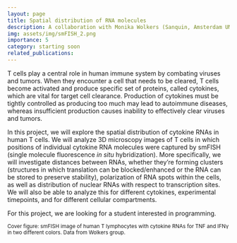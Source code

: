 ```yaml
---
layout: page
title: Spatial distribution of RNA molecules 
description: A collaboration with Monika Wolkers (Sanquin, Amsterdam UMC)
img: assets/img/smFISH_2.png
importance: 5
category: starting soon
related_publications: 
---
```


T cells play a central role in human immune system by combating viruses and tumors. When they encounter a cell that needs to be cleared, T cells become activated and produce specific set of proteins, called cytokines, which are vital for target cell clearance. Production of cytokines must be tightly controlled as producing too much may lead to autoimmune diseases, whereas insufficient production causes inability to effectively clear viruses and tumors.

In this project, we will explore the spatial distribution of cytokine RNAs in human T cells. We will analyze 3D microscopy images of T cells in which positions of individual cytokine RNA molecules were captured by smFISH (single molecule fluorescence *in situ* hybridization). More specifically, we will investigate distances between RNAs, whether they’re forming clusters (structures in which translation can be blocked/enhanced or the RNA can be stored to preserve stability), polarization of RNA spots within the cells, as well as distribution of nuclear RNAs with respect to transcription sites. We will also be able to analyze this for different cytokines, experimental timepoints, and for different cellular compartments.

For this project, we are looking for a student interested in programming.

<small>Cover figure: smFISH image of human T lymphocytes with cytokine RNAs for TNF and IFNγ in two different colors. Data from Wolkers group.</small>
